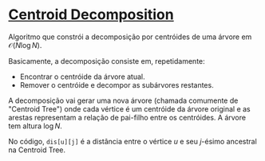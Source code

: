 # [Centroid Decomposition](centroid_decomposition.cpp)

Algoritmo que constrói a decomposição por centróides de uma árvore em $\mathcal{O}(N \log N)$.

Basicamente, a decomposição consiste em, repetidamente:

- Encontrar o centróide da árvore atual.
- Remover o centróide e decompor as subárvores restantes.

A decomposição vai gerar uma nova árvore (chamada comumente de "Centroid Tree") onde cada vértice é um centróide da árvore original e as arestas representam a relação de pai-filho entre os centróides. A árvore tem altura $\log N$.

No código, `dis[u][j]` é a distância entre o vértice $u$ e seu $j$-ésimo ancestral na Centroid Tree.
